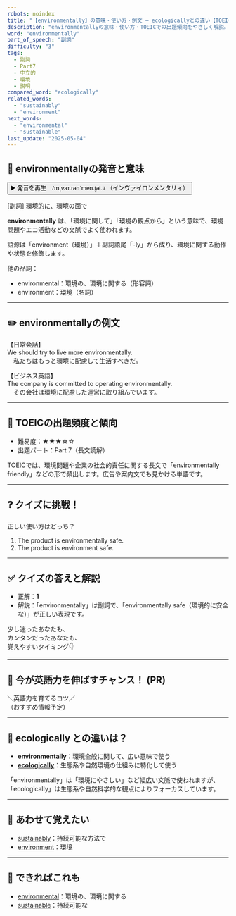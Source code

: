 ```yaml
---
robots: noindex
title: "【environmentally】の意味・使い方・例文 ― ecologicallyとの違い【TOEIC英単語】"
description: "environmentallyの意味・使い方・TOEICでの出題傾向をやさしく解説。例文・クイズ付きでecologicallyとの違いもわかりやすく学べます。"
word: "environmentally"
part_of_speech: "副詞"
difficulty: "3"
tags:
  - 副詞
  - Part7
  - 中立的
  - 環境
  - 説明
compared_word: "ecologically"
related_words:
  - "sustainably"
  - "environment"
next_words:
  - "environmental"
  - "sustainable"
last_update: "2025-05-04"
---
```


## 🔰 environmentallyの発音と意味

<button class="play-audio" onclick="playTTS('environmentally')">
  <span class="play-audio-main">
    ▶️ 発音を再生　/ɪnˌvaɪ.rənˈmen.t̬əl.i/
  </span>
  <span class="play-audio-sub">
    （インヴァイロンメンタリィ）
  </span>
</button>

[副詞] 環境的に、環境の面で

**environmentally** は、「環境に関して」「環境の観点から」という意味で、環境問題やエコ活動などの文脈でよく使われます。

語源は「environment（環境）」＋副詞語尾「-ly」から成り、環境に関する動作や状態を修飾します。

他の品詞：  
- environmental：環境の、環境に関する（形容詞）
- environment：環境（名詞）

---

## ✏️ environmentallyの例文

【日常会話】  
We should try to live more environmentally.  
　私たちはもっと環境に配慮して生活すべきだ。

【ビジネス英語】  
The company is committed to operating environmentally.  
　その会社は環境に配慮した運営に取り組んでいます。

---

## 🎯 TOEICの出題頻度と傾向

- 難易度：★★★☆☆
- 出題パート：Part 7（長文読解）

TOEICでは、環境問題や企業の社会的責任に関する長文で「environmentally friendly」などの形で頻出します。広告や案内文でも見かける単語です。

---

## ❓ クイズに挑戦！

正しい使い方はどっち？

1. The product is environmentally safe.  
2. The product is environment safe.

---

## ✅ クイズの答えと解説

- 正解：**1**
- 解説：「environmentally」は副詞で、「environmentally safe（環境的に安全な）」が正しい表現です。

少し迷ったあなたも、  
カンタンだったあなたも、  
覚えやすいタイミング👇️

---

## 🚀 今が英語力を伸ばすチャンス！ (PR)

<div class="info-center">
＼英語力を育てるコツ／<br>  
（おすすめ情報予定）
</div>

---

## 🤔  ecologically との違いは？

- **environmentally**：環境全般に関して、広い意味で使う
- **[ecologically](/word/ecologically)**：生態系や自然環境の仕組みに特化して使う

「environmentally」は「環境にやさしい」など幅広い文脈で使われますが、「ecologically」は生態系や自然科学的な観点によりフォーカスしています。

---

## 🧩 あわせて覚えたい

- [sustainably](/word/sustainably)：持続可能な方法で
- [environment](/word/environment)：環境

---

## 📖 できればこれも

- [environmental](/word/environmental)：環境の、環境に関する
- [sustainable](/word/sustainable)：持続可能な

<!-- cvid: aid31_bid04 -->
